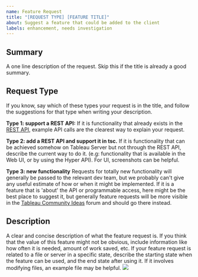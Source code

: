 ```yaml
---
name: Feature Request
title: "[REQUEST TYPE] [FEATURE TITLE]"
about: Suggest a feature that could be added to the client
labels: enhancement, needs investigation
---
```


## Summary
A one line description of the request. Skip this if the title is already a good summary.


## Request Type
If you know, say which of these types your request is in the title, and follow the suggestions for that type when writing your description.

****Type 1: support a REST API:**** 
If it is functionality that already exists in the [REST API](https://help.tableau.com/current/api/rest_api/en-us/REST/rest_api_ref.htm), example API calls are the clearest way to explain your request.

****Type 2: add a REST API and support it in tsc.****
If it is functionality that can be achieved somehow on Tableau Server but not through the REST API, describe the current way to do it. (e.g: functionality that is available in the Web UI, or by using the Hyper API). For UI, screenshots can be helpful.

****Type 3: new functionality****
Requests for totally new functionality will generally be passed to the relevant dev team, but we probably can't give any useful estimate of how or when it might be implemented. If it is a feature that is 'about' the API or programmable access, here might be the best place to suggest it, but generally feature requests will be more visible in the [Tableau Community Ideas](https://community.tableau.com/s/ideas) forum and should go there instead.


## Description
A clear and concise description of what the feature request is. If you think that the value of this feature might not be obvious, include information like how often it is needed, amount of work saved, etc. If your feature request is related to a file or server in a specific state, describe the starting state when the feature can be used, and the end state after using it. If it involves modifying files, an example file may be helpful. 
![](https://img.shields.io/badge/warning-Be%20careful%20not%20to%20post%20user%20names%2C%20passwords%2C%20auth%20tokens%20or%20any%20other%20private%20or%20sensitive%20information-red)

